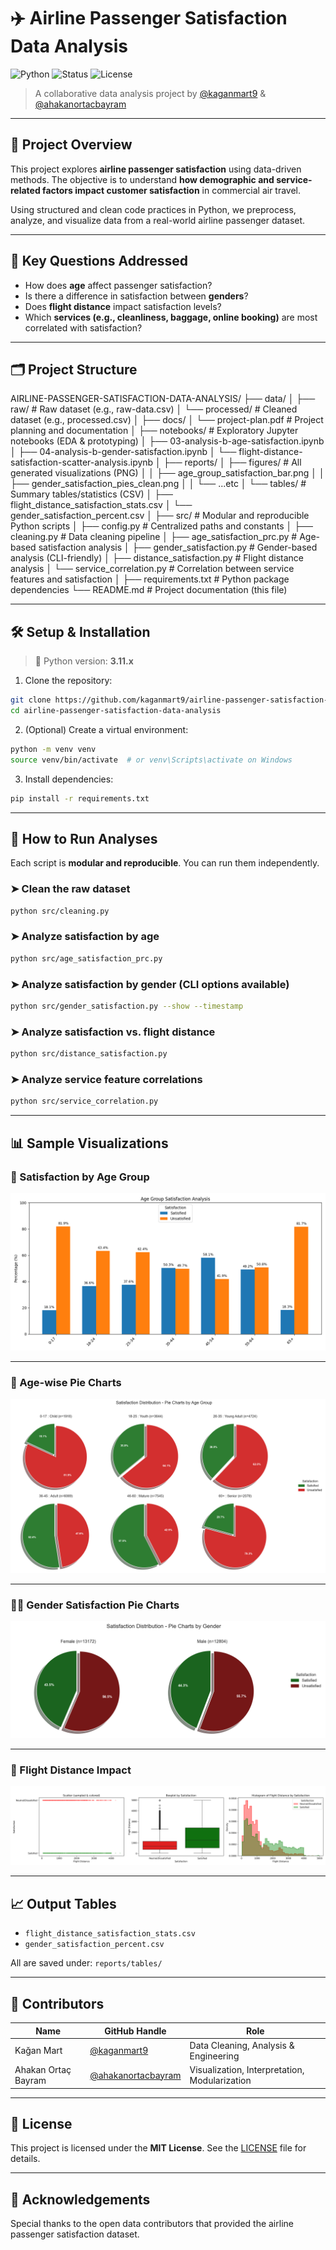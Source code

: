 # ✈️ Airline Passenger Satisfaction Data Analysis

![Python](https://img.shields.io/badge/Python-3.11-blue?style=flat-square)
![Status](https://img.shields.io/badge/Project-Completed-brightgreen?style=flat-square)
![License](https://img.shields.io/badge/License-MIT-lightgrey?style=flat-square)

> A collaborative data analysis project by [@kaganmart9](https://github.com/kaganmart9) & [@ahakanortacbayram](https://github.com/ahakanortacbayram)

---

## 📌 Project Overview

This project explores **airline passenger satisfaction** using data-driven methods. The objective is to understand **how demographic and service-related factors impact customer satisfaction** in commercial air travel.

Using structured and clean code practices in Python, we preprocess, analyze, and visualize data from a real-world airline passenger dataset.

---

## 🧠 Key Questions Addressed

- How does **age** affect passenger satisfaction?
- Is there a difference in satisfaction between **genders**?
- Does **flight distance** impact satisfaction levels?
- Which **services (e.g., cleanliness, baggage, online booking)** are most correlated with satisfaction?

---

## 🗂️ Project Structure

AIRLINE-PASSENGER-SATISFACTION-DATA-ANALYSIS/
├── data/
│   ├── raw/                            # Raw dataset (e.g., raw-data.csv)
│   └── processed/                      # Cleaned dataset (e.g., processed.csv)
│
├── docs/
│   └── project-plan.pdf                # Project planning and documentation
│
├── notebooks/                          # Exploratory Jupyter notebooks (EDA & prototyping)
│   ├── 03-analysis-b-age-satisfaction.ipynb
│   ├── 04-analysis-b-gender-satisfaction.ipynb
│   └── flight-distance-satisfaction-scatter-analysis.ipynb
│
├── reports/
│   ├── figures/                        # All generated visualizations (PNG)
│   │   ├── age_group_satisfaction_bar.png
│   │   ├── gender_satisfaction_pies_clean.png
│   │   └── ...etc
│   └── tables/                         # Summary tables/statistics (CSV)
│       ├── flight_distance_satisfaction_stats.csv
│       └── gender_satisfaction_percent.csv
│
├── src/                                # Modular and reproducible Python scripts
│   ├── config.py                       # Centralized paths and constants
│   ├── cleaning.py                     # Data cleaning pipeline
│   ├── age_satisfaction_prc.py         # Age-based satisfaction analysis
│   ├── gender_satisfaction.py          # Gender-based analysis (CLI-friendly)
│   ├── distance_satisfaction.py        # Flight distance analysis
│   └── service_correlation.py          # Correlation between service features and satisfaction
│
├── requirements.txt                    # Python package dependencies
└── README.md                           # Project documentation (this file)

---

## 🛠️ Setup & Installation

> 🐍 Python version: **3.11.x**

1. Clone the repository:

```bash
git clone https://github.com/kaganmart9/airline-passenger-satisfaction-data-analysis.git
cd airline-passenger-satisfaction-data-analysis
```

2. (Optional) Create a virtual environment:

```bash
python -m venv venv
source venv/bin/activate  # or venv\Scripts\activate on Windows
```

3. Install dependencies:

```bash
pip install -r requirements.txt
```

---

## 🚀 How to Run Analyses

Each script is **modular and reproducible**. You can run them independently.

### ➤ Clean the raw dataset

```bash
python src/cleaning.py
```

### ➤ Analyze satisfaction by age

```bash
python src/age_satisfaction_prc.py
```

### ➤ Analyze satisfaction by gender (CLI options available)

```bash
python src/gender_satisfaction.py --show --timestamp
```

### ➤ Analyze satisfaction vs. flight distance

```bash
python src/distance_satisfaction.py
```

### ➤ Analyze service feature correlations

```bash
python src/service_correlation.py
```

---

## 📊 Sample Visualizations

### 🎯 Satisfaction by Age Group

![Age Group Bar](reports/figures/age_group_satisfaction_bar.png)

---

### 🧓 Age-wise Pie Charts

![Age Pie](reports/figures/age_satisfaction_pies_clean.png)

---

### 👨‍🦰 Gender Satisfaction Pie Charts

![Gender Pie](reports/figures/gender_satisfaction_pies_clean.png)

---

### 📏 Flight Distance Impact

![Flight Distance](reports/figures/flight_distance_satisfaction.png)

---

## 📈 Output Tables

- `flight_distance_satisfaction_stats.csv`
- `gender_satisfaction_percent.csv`

All are saved under: `reports/tables/`

---

## 👥 Contributors

| Name               | GitHub Handle                              | Role                  |
|--------------------|---------------------------------------------|-----------------------|
| Kağan Mart         | [@kaganmart9](https://github.com/kaganmart9)       | Data Cleaning, Analysis & Engineering |
| Ahakan Ortaç Bayram| [@ahakanortacbayram](https://github.com/ahakanortacbayram) | Visualization, Interpretation, Modularization |

---

## 📄 License

This project is licensed under the **MIT License**. See the [LICENSE](LICENSE) file for details.

---

## 🙌 Acknowledgements

Special thanks to the open data contributors that provided the airline passenger satisfaction dataset.